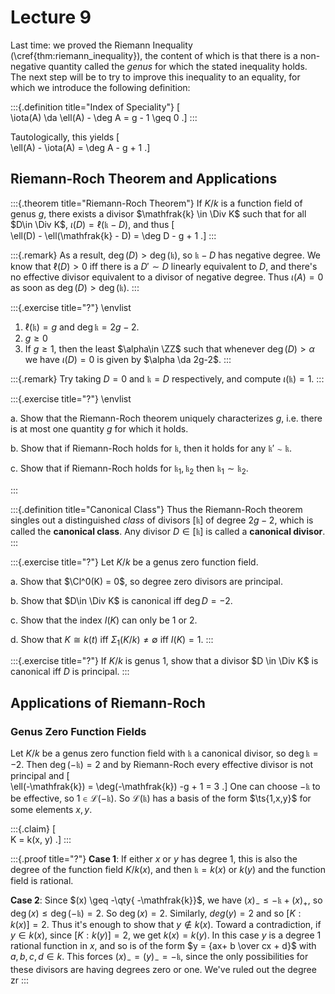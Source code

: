 # Lecture 9

Last time: we proved the Riemann Inequality (\cref{thm:riemann_inequality}), the content of which is that there is a non-negative quantity called the *genus* for which the stated inequality holds.
The next step will be to try to improve this inequality to an equality, for which we introduce the following definition:

:::{.definition title="Index of Speciality"}
\[  
\iota(A) \da \ell(A) - \deg A = g - 1 \geq 0
.\]
:::

Tautologically, this yields
\[  
\ell(A) - \iota(A) = \deg A - g + 1
.\]

## Riemann-Roch Theorem and Applications

:::{.theorem title="Riemann-Roch Theorem"}
If $K/k$ is a function field of genus $g$, there exists a divisor $\mathfrak{k} \in \Div K$ such that for all $D\in \Div K$, $\iota(D) = \ell(\mathfrak{k} - D)$, and thus
\[  
\ell(D) - \ell(\mathfrak{k} - D) = \deg D - g + 1
.\]
:::

:::{.remark}
As a result, $\deg(D) > \deg(\mathfrak{k})$, so $\mathfrak{k} - D$ has negative degree.
We know that $\ell(D) > 0$ iff there is a $D' \sim D$ linearly equivalent to $D$, and there's no effective divisor equivalent to a divisor of negative degree.
Thus $\iota(A) = 0$ as soon as $\deg(D) > \deg(\mathfrak{k})$.
:::

:::{.exercise title="?"}
\envlist

1. $\ell(\mathfrak{k}) = g$ and $\deg \mathfrak{k} = 2g-2$.
2. $g\geq 0$
3. If $g\geq 1$, then the least $\alpha\in \ZZ$ such that whenever $\deg(D) > \alpha$ we have $\iota(D) = 0$ is given by $\alpha \da 2g-2$.
:::

:::{.remark}
Try taking $D=0$ and $\mathfrak{k} = D$ respectively, and compute $\iota(\mathfrak{k}) = 1$.
:::

:::{.exercise title="?"}
\envlist

a. Show that the Riemann-Roch theorem uniquely characterizes $g$, i.e. there is at most one quantity $g$ for which it holds.

b. Show that if Riemann-Roch holds for $\mathfrak{k}$, then it holds for any $\mathfrak{k}' \sim \mathfrak{k}$.

c. Show that if Riemann-Roch holds for $\mathfrak{k}_1, \mathfrak{k}_2$ then $\mathfrak{k}_1 \sim \mathfrak{k}_2$.

:::


:::{.definition title="Canonical Class"}
Thus the Riemann-Roch theorem singles out a distinguished *class* of divisors $[\mathfrak{k}]$ of degree $2g-2$, which is called the **canonical class**.
Any divisor $D\in [\mathfrak{k}]$ is called a **canonical divisor**.
:::


:::{.exercise title="?"}
Let $K/k$ be a genus zero function field.

a. Show that $\Cl^0(K) = 0$, so degree zero divisors are principal.

b. Show that $D\in \Div K$ is canonical iff $\deg D = -2$.

c. Show that the index $I(K)$ can only be 1 or 2.

d. Show that $K \cong k(t)$ iff $\Sigma _1 (K/k) \neq \emptyset$ iff $I(K) = 1$.
:::

:::{.exercise title="?"}
If $K/k$ is genus 1, show that a divisor $D \in \Div K$ is canonical iff $D$ is principal.
:::

## Applications of Riemann-Roch

### Genus Zero Function Fields

Let $K/k$ be a genus zero function field with $\mathfrak{k}$ a canonical divisor, so $\deg \mathfrak{k} = -2$.
Then $\deg(-\mathfrak{k}) = 2$ and by Riemann-Roch every effective divisor is not principal and
\[  
\ell(-\mathfrak{k}) = \deg(-\mathfrak{k}) -g + 1 = 3
.\]
One can choose $-\mathfrak{k}$ to be effective, so $1 \in \mathcal{L}(-\mathfrak{k})$.
So $\mathcal{L}(\mathfrak{k})$ has a basis of the form $\ts{1,x,y}$ for some elements $x, y$.

:::{.claim}
\[  
K = k(x, y)
.\]
:::

:::{.proof title="?"}
**Case 1**: 
If either $x$ or $y$ has degree 1, this is also the degree of the function field $K / k(x)$, and then $\mathfrak{k} = k(x)$ or $k(y)$ and the function field is rational.

**Case 2**:
Since $(x) \geq -\qty{ -\mathfrak{k}}$, we have $(x)_- \leq - \mathfrak{k} + (x)_+$, so $\deg(x) \leq \deg(-\mathfrak{k}) = 2$.
So $\deg(x) = 2$.
Similarly, $deg(y) = 2$ and so $[K: k(x)] = 2$.
Thus it's enough to show that $y\not\in k(x)$.
Toward a contradiction, if $y\in k(x)$, since $[K: k(y)] = 2$, we get $k(x) = k(y)$.
In this case $y$ is a degree 1 rational function in $x$, and so is of the form $y = {ax+ b \over cx + d}$ with $a,b,c,d \in k$.
This forces $(x)_- = (y)_- = -\mathfrak{k}$, since the only possibilities for these divisors are having degrees zero or one.
We've ruled out the degree zr
:::

